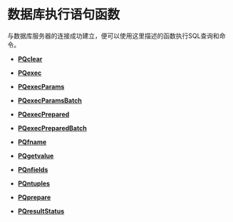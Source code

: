 # 数据库执行语句函数<a name="ZH-CN_TOPIC_0289899958"></a>

与数据库服务器的连接成功建立，便可以使用这里描述的函数执行SQL查询和命令。

-   **[PQclear](../DeveloperGuide/PQclear.md)**  

-   **[PQexec](../DeveloperGuide/PQexec.md)**  

-   **[PQexecParams](../DeveloperGuide/PQexecParams.md)**  

-   **[PQexecParamsBatch](../DeveloperGuide/PQexecParamsBatch.md)**  

-   **[PQexecPrepared](../DeveloperGuide/PQexecPrepared.md)**  

-   **[PQexecPreparedBatch](../DeveloperGuide/PQexecPreparedBatch.md)**  

-   **[PQfname](../DeveloperGuide/PQfname.md)**  

-   **[PQgetvalue](../DeveloperGuide/PQgetvalue.md)**  

-   **[PQnfields](../DeveloperGuide/PQnfields.md)**  

-   **[PQntuples](../DeveloperGuide/PQntuples.md)**  

-   **[PQprepare](../DeveloperGuide/PQprepare.md)**  

-   **[PQresultStatus](../DeveloperGuide/PQresultStatus.md)**  


